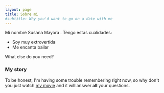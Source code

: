 ```yaml
---
layout: page
title: Sobre mi
#subtitle: Why you'd want to go on a date with me
---
```


Mi nombre Susana Mayora . Tengo estas cualidades:

- Soy muy extrovertida
- Me encanta bailar

What else do you need?

### My story

To be honest, I'm having some trouble remembering right now, so why don't you just watch [my movie](https://en.wikipedia.org/wiki/The_Princess_Bride_%28film%29) and it will answer **all** your questions.
